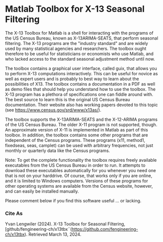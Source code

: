 # Matlab Toolbox for X-13 Seasonal Filtering

The X-13 Toolbox for Matlab is a shell for interacting with the programs of the US Census Bureau, known as X-13ARIMA-SEATS, that perform seasonal filtering. The X-13 programs are the "industry standard" and are widely used by many statistical agencies and researchers. The toolbox ought therefore to be useful for statisticians or economists who use Matlab, and who lacked access to the standard seasonal adjustment method until now.

The toolbox contains a graphical user interface, called guix, that allows you to perform X-13 computations interactively. This can be useful for novice as well as expert users and is probably to best way to learn about the possibilities of X13.
The toolbox contains a documentation in a PDF as well as demo files that should help you understand how to use the toolbox. The X-13 program has a plethora of specifications one can fiddle around with. The best source to learn this is the original US Census Bureau documentation. Their website also has working papers devoted to this topic (see https://www.census.gov/srd/www/x13as/).

The toolbox supports the X-13ARIMA-SEATS and the X-12-ARIMA programs of the US Census Bureau. The older X-11 program is not supported, though. An approximate version of X-11 is implemented in Matlab as part of this toolbox. In addition, the toolbox contains some other programs that are independent of the Census programs. These programs (x11, method1, fixedseas, seas, camplet) can be used with arbitrary frequencies, not just monthly or quarterly data like the Census programs.

Note: To get the complete functionality the toolbox requires freely available executables from the US Census Bureau in order to run. It attempts to download these executables automatically for you whenever you need one that is not on your harddrive. Of course, that works only if you are online, and it is limited to Windows computers. Versions of these programs for other operating systems are available from the Census website, however, and can easily be installed manually.

Please comment below if you find this software useful ... or lacking.

### Cite As

Yvan Lengwiler (2024). X-13 Toolbox for Seasonal Filtering, [github/fengineering-ch/x13tbx¨(https://github.com/fengineering-ch/x13tbx). Retrieved March 13, 2024.
